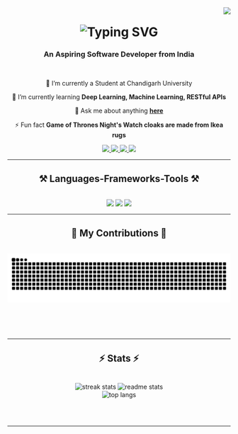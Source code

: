 <img align="right" src="https://visitor-badge.laobi.icu/badge?page_id=uvthegreat.uvthegreat" />

<h1 align="center">
    <img src="https://readme-typing-svg.herokuapp.com?font=Khand&weight=700&size=42&duration=500&pause=1000&color=883EDC&center=true&vCenter=true&repeat=false&random=true&width=450&lines=I'm+Utkarsh+Vishwakarma%F0%9F%91%8B;WUBBA+LUBBA+DUB-DUB!👋" alt="Typing SVG" />
</h1>

<h3 align="center">An Aspiring Software Developer from India</h3>

<br/>

<div align="center">
 
 🔭 I’m currently a Student at Chandigarh University
 
 🌱 I’m currently learning **Deep Learning, Machine Learning, RESTful APIs**

💬 Ask me about anything **[here](https://github.com/salesp07/salesp07/issues)**

⚡ Fun fact **Game of Thrones Night's Watch cloaks are made from Ikea rugs**

 </div>
 
<div align="center"> 
  <a href="mailto:utkarshvishwakarma1411@gmail.com">
    <img src="https://img.shields.io/badge/Gmail-333333?style=for-the-badge&logo=gmail&logoColor=red" />
  </a>
  <a href="https://www.linkedin.com/in/utkarsh-vishwakarma/" target="_blank">
    <img src="https://img.shields.io/badge/LinkedIn-0077B5?style=for-the-badge&logo=linkedin&logoColor=white" target="_blank" />
  </a>
  <a href="https://utkarshvishwakarma.vercel.app/" target="_blank">
     <img src="https://img.shields.io/badge/Portfolio-?style=for-the-badge&logo=todoist&logoColor=white" target="_blank" /> <!-- sqlite, safari, google-chrome are other good icon options -->
  </a>
    <a href="https://leetcode.com/u/uvthegreat/" target="_blank">
     <img src="https://img.shields.io/badge/dynamic/json?style=for-the-badge&labelColor=black&color=%23ffa116&label=Solved&query=solved&url=https%3A%2F%2Fleetcode-badge.vercel.app%2Fapi%2Fusers%2Fuvthegreat&logo=leetcode&logoColor=yellow" target="_blank" />
</a>
</div>

 <hr/>
 
<h2 align="center">⚒️ Languages-Frameworks-Tools ⚒️</h2>
<br/>
<div align="center">
    <img src="https://skillicons.dev/icons?i=cpp,c,py,java,postgres,mysql,sklearn,tensorflow,r" />
    <img src="https://skillicons.dev/icons?i=html,css,js,ts,sass,react,redux,npm,nodejs,express" />
    <img src="https://skillicons.dev/icons?i=tailwind,bootstrap,figma,vercel,autocad,blender,discord,ps,wordpress" />
     <br>
</div

<br/>
<hr/>

<div align="center">
  <h2>🐍 My Contributions 🐍</h2>
  <br>
  <img alt="snake eating my contributions" src="https://raw.githubusercontent.com/uvthegreat/uvthegreat/output/github-contribution-grid-snake.svg" />
  
  <br/><br/><br/>
</div>

<hr/>

<h2 align="center">⚡ Stats ⚡</h2>
<br>
<div align=center>
  <img width=390 src="https://github-readme-stats.vercel.app/api?username=uvthegreat&theme=midnight-purple&show_icons=true&hide_border=true&count_private=true" alt="streak stats"/>
  <img width=390 src="https://github-readme-streak-stats.herokuapp.com/?user=uvthegreat&theme=midnight-purple&hide_border=true" alt="readme stats" />
  <br/>
  <img width=325 align="center" src="https://github-readme-stats.vercel.app/api/top-langs/?username=uvthegreat&theme=midnight-purple&show_icons=true&hide_border=true&layout=donut" alt="top langs" />

</div>

<br/><br/>

<hr/>

<br/>
